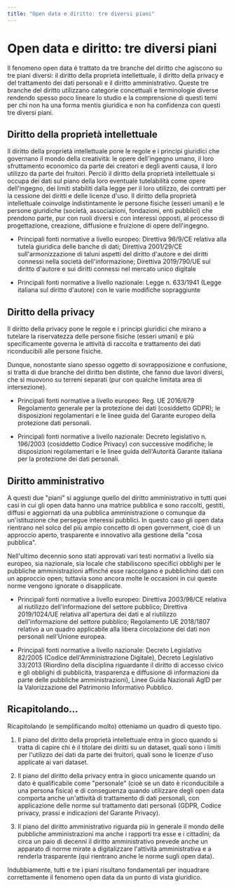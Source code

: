 ```yaml
---
title: "Open data e diritto: tre diversi piani"
---
```


# Open data e diritto: tre diversi piani

Il fenomeno open data è trattato da tre branche del diritto che agiscono su tre piani diversi: il diritto della proprietà intellettuale, il diritto della privacy e del trattamento dei dati personali e il diritto amministrativo. Queste tre branche del diritto utilizzano categorie concettuali e terminologie diverse rendendo spesso poco lineare lo studio e la comprensione di questi temi per chi non ha una forma mentis giuridica e non ha confidenza con questi tre diversi piani.

## Diritto della proprietà intellettuale

Il diritto della proprietà intellettuale pone le regole e i principi giuridici che governano il mondo della creatività: le opere dell'ingegno umano, il loro sfruttamento economico da parte dei creatori e degli aventi causa, il loro utilizzo da parte dei fruitori. Perciò il diritto della proprietà intellettuale si occupa dei dati sul piano della loro eventuale tutelabilità come opere dell'ingegno, dei limiti stabiliti dalla legge per il loro utilizzo, dei contratti per la cessione dei diritti e delle licenze d'uso. Il diritto della proprietà intellettuale coinvolge indistintamente le persone fisiche (esseri umani) e le persone giuridiche (società, associazioni, fondazioni, enti pubblici) che prendono parte, pur con ruoli diversi e con interessi opposti, al processo di progettazione, creazione, diffusione e fruizione di opere dell'ingegno.

  - Principali fonti normative a livello europeo: Direttiva 96/9/CE relativa alla tutela giuridica delle banche di dati; Direttiva 2001/29/CE sull'armonizzazione di taluni aspetti del diritto d'autore e dei diritti connessi nella società dell'informazione; Direttiva 2019/790/UE sul diritto d'autore e sui diritti connessi nel mercato unico digitale

  - Principali fonti normative a livello nazionale: Legge n. 633/1941 (Legge italiana sul diritto d'autore) con le varie modifiche sopraggiunte

## Diritto della privacy

Il diritto della privacy pone le regole e i principi giuridici che mirano a tutelare la riservatezza delle persone fisiche (esseri umani) e più specificamente governa le attività di raccolta e trattamento dei dati riconducibili alle persone fisiche.

Dunque, nonostante siano spesso oggetto di sovrapposizione e confusione, si tratta di due branche del diritto ben distinte, che fanno due lavori diversi, che si muovono su terreni separati (pur con qualche limitata area di intersezione).

  - Principali fonti normative a livello europeo: Reg. UE 2016/679 Regolamento generale per la protezione dei dati (cosiddetto GDPR); le disposizioni regolamentari e le linee guida del Garante europeo della protezione dati personali.

  - Principali fonti normative a livello nazionale: Decreto legislativo n. 196/2003 (cosiddetto Codice Privacy) con successive modifiche; le disposizioni regolamentari e le linee guida dell'Autorità Garante italiana per la protezione dei dati personali.

## Diritto amministrativo

A questi due "piani" si aggiunge quello del diritto amministrativo in tutti quei casi in cui gli open data hanno una matrice pubblica e sono raccolti, gestiti, diffusi e aggiornati da una pubblica amministrazione o comunque da un'istituzione che persegue interessi pubblici. In questo caso gli open data rientrano nel solco del più ampio concetto di open government, cioè di un approccio aperto, trasparente e innovativo alla gestione della "cosa pubblica".

Nell'ultimo decennio sono stati approvati vari testi normativi a livello sia europeo, sia nazionale, sia locale che stabiliscono specifici obblighi per le pubbliche amministrazioni affinché esse raccolgano e pubblichino dati con un approccio open; tuttavia sono ancora molte le occasioni in cui queste norme vengono ignorate o disapplicate.

  - Principali fonti normative a livello europeo: Direttiva 2003/98/CE relativa al riutilizzo dell'informazione del settore pubblico; Direttiva 2019/1024/UE relativa all'apertura dei dati e al riutilizzo dell'informazione del settore pubblico; Regolamento UE 2018/1807 relativo a un quadro applicabile alla libera circolazione dei dati non personali nell'Unione europea.

  - Principali fonti normative a livello nazionale: Decreto Legislativo 82/2005 (Codice dell'Amministrazione Digitale), Decreto Legislativo 33/2013 (Riordino della disciplina riguardante il diritto di accesso civico e gli obblighi di pubblicità, trasparenza e diffusione di informazioni da parte delle pubbliche amministrazioni), Linee Guida Nazionali AgID per la Valorizzazione del Patrimonio Informativo Pubblico.

## Ricapitolando…

Ricapitolando (e semplificando molto) otteniamo un quadro di questo tipo.

1)  Il piano del diritto della proprietà intellettuale entra in gioco quando si tratta di capire chi è il titolare dei diritti su un dataset, quali sono i limiti per l'utilizzo dei dati da parte dei fruitori, quali sono le licenze d'uso applicate ai vari dataset.

2)  Il piano del diritto della privacy entra in gioco unicamente quando un dato è qualificabile come "personale" (cioè se un dato è riconducibile a una persona fisica) e di conseguenza quando utilizzare degli open data comporta anche un'attività di trattamento di dati personali, con applicazione delle norme sul trattamento dati personali (GDPR, Codice privacy, prassi e indicazioni del Garante Privacy).

3)  Il piano del diritto amministrativo riguarda più in generale il mondo delle pubbliche amministrazioni ma anche i rapporti tra esse e i cittadini; da circa un paio di decenni il diritto amministrativo prevede anche un apparato di norme mirate a digitalizzare l'attività amministrativa e a renderla trasparente (qui rientrano anche le norme sugli open data).

Indubbiamente, tutti e tre i piani risultano fondamentali per inquadrare correttamente il fenomeno open data da un punto di vista giuridico.
